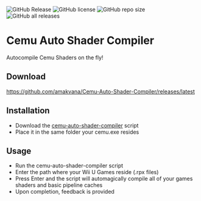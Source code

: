 ![GitHub Release](https://img.shields.io/github/v/release/amakvana/Cemu-Auto-Shader-Compiler?style=for-the-badge&logo=appveyor)
![GitHub license](https://img.shields.io/github/license/amakvana/Cemu-Auto-Shader-Compiler?style=for-the-badge&logo=appveyor)
![GitHub repo size](https://img.shields.io/github/repo-size/amakvana/Cemu-Auto-Shader-Compiler?style=for-the-badge&logo=appveyor)
![GitHub all releases](https://img.shields.io/github/downloads/amakvana/Cemu-Auto-Shader-Compiler/total?style=for-the-badge&logo=appveyor)

# Cemu Auto Shader Compiler
Autocompile Cemu Shaders on the fly!

## Download
https://github.com/amakvana/Cemu-Auto-Shader-Compiler/releases/latest

## Installation
* Download the [cemu-auto-shader-compiler](https://github.com/amakvana/Cemu-Auto-Shader-Compiler/releases/download/v1.0/cemu-auto-shader-compiler.bat) script
* Place it in the same folder your cemu.exe resides 

## Usage
* Run the cemu-auto-shader-compiler script
* Enter the path where your Wii U Games reside (.rpx files)
* Press Enter and the script will automagically compile all of your games shaders and basic pipeline caches 
* Upon completion, feedback is provided
